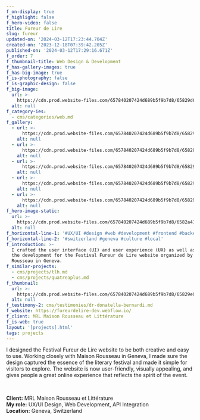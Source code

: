 ```yaml
---
f_on-display: true
f_highlight: false
f_hero-video: false
title: Fureur de Lire
slug: fureur
updated-on: '2024-03-12T17:23:44.704Z'
created-on: '2023-12-18T07:39:42.205Z'
published-on: '2024-03-12T17:29:16.671Z'
f_order: 7
f_thumbnail-title: Web Design & Development
f_has-gallery-images: true
f_has-big-image: true
f_is-photography: false
f_is-graphic-design: false
f_big-image:
  url: >-
    https://cdn.prod.website-files.com/657840207424d689b5f9b7d8/65829d62348e5c81ca4869fd_fureur-03.avif
  alt: null
f_category-ies:
  - cms/categories/web.md
f_gallery:
  - url: >-
      https://cdn.prod.website-files.com/657840207424d689b5f9b7d8/65829d623c2687b35a6a2013_fureur-02.avif
    alt: null
  - url: >-
      https://cdn.prod.website-files.com/657840207424d689b5f9b7d8/65829d62348e5c81ca4869fd_fureur-03.avif
    alt: null
  - url: >-
      https://cdn.prod.website-files.com/657840207424d689b5f9b7d8/65829d622e88def35a5bfb67_fureur-04.avif
    alt: null
  - url: >-
      https://cdn.prod.website-files.com/657840207424d689b5f9b7d8/65829d62da9a589612462e2a_fureur-05.avif
    alt: null
  - url: >-
      https://cdn.prod.website-files.com/657840207424d689b5f9b7d8/65829d637316609209ac16f2_fureur-01.avif
    alt: null
f_hero-image-static:
  url: >-
    https://cdn.prod.website-files.com/657840207424d689b5f9b7d8/6582a4165f786667d7382d5e_hero.avif
  alt: null
f_horizontal-line-1: '#UX/UI #design #web #development #frontend #backend'
f_horizontal-line-2: '#switzerland #geneva #culture #local'
f_introduction: >-
  I crafted the user interface (UI) and user experience (UX) as well as assured
  the development for the Festival Fureur de Lire website organized by Maison
  Rousseau in Geneva.
f_similar-projects:
  - cms/projects/tlh.md
  - cms/projects/quatreaplus.md
f_thumbnail:
  url: >-
    https://cdn.prod.website-files.com/657840207424d689b5f9b7d8/65829e0d3c2687b35a6a9736_thumbnail.avif
  alt: null
f_testimony-2: cms/testimonies/dr-donatella-bernardi.md
f_website: https://fureurdelire-dev.webflow.io/
f_client: MRL Maison Rousseau et Littérature
f_is-web: true
layout: '[projects].html'
tags: projects
---
```


I designed the Festival Fureur de Lire website to be both creative and easy to use. Working closely with Maison Rousseau in Geneva, I made sure the design captured the essence of the literary festival and made it simple for visitors to explore. The website is now user-friendly, visually appealing, and gives people a great online experience that reflects the spirit of the event.

‍

**Client:** MRL Maison Rousseau et Littérature  
**My role:** UX/UI Design, Web Development, API Integration  
**Location:** Geneva, Switzerland
